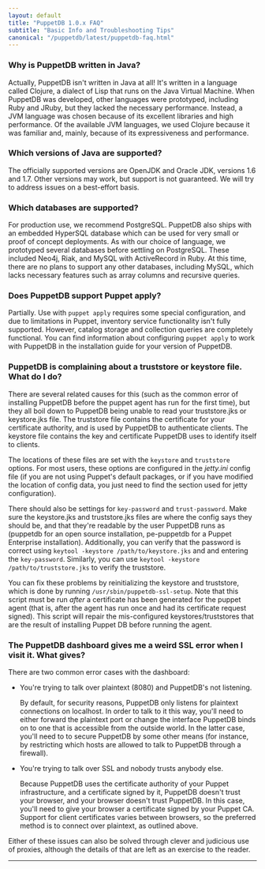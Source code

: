 ```yaml
---
layout: default
title: "PuppetDB 1.0.x FAQ"
subtitle: "Basic Info and Troubleshooting Tips"
canonical: "/puppetdb/latest/puppetdb-faq.html"
---
```



### Why is PuppetDB written in Java?

Actually, PuppetDB isn't written in Java at all! It's written in a language called Clojure, a dialect of Lisp that runs on the Java Virtual Machine. When PuppetDB was developed, other languages were prototyped, including Ruby and JRuby, but they lacked the necessary performance.  Instead, a JVM language was chosen because of its excellent libraries and high performance. Of the available JVM languages, we used Clojure because it was familiar and, mainly, because of its expressiveness and performance.

### Which versions of Java are supported?

The officially supported versions are OpenJDK and Oracle JDK, versions 1.6 and 1.7. Other versions may work, but support is not guaranteed. We will try to address issues on a best-effort basis.

### Which databases are supported?

For production use, we recommend PostgreSQL. PuppetDB also ships with an embedded HyperSQL database which can be used for very small or proof of concept deployments. As with our choice of language, we prototyped several
databases before settling on PostgreSQL. These included Neo4j, Riak, and MySQL with ActiveRecord in Ruby. At this time, there are no plans to support any other databases, including MySQL, which lacks necessary features such as array columns and recursive queries.

### Does PuppetDB support Puppet apply?

Partially. Use with `puppet apply` requires some special configuration, and due to limitations in Puppet, inventory service functionality isn't fully supported. However, catalog storage and collection queries are completely functional. You can find information about configuring `puppet apply` to work with PuppetDB in the installation guide for your version of PuppetDB.

### PuppetDB is complaining about a truststore or keystore file. What do I do?

There are several related causes for this (such as the common error of installing PuppetDB before the puppet agent has run for the first time), but they all boil down to PuppetDB being unable to read your truststore.jks or keystore.jks file. The truststore file contains the certificate for your certificate authority, and is used by PuppetDB to authenticate clients. The keystore file contains the key and certificate PuppetDB uses to identify itself to clients.

The locations of these files are set with the `keystore` and `truststore` options. For most users, these options are configured in the *jetty.ini* config file (if you are not using Puppet's default packages, or if you have modified the location of config data, you just need to find the section used for jetty configuration).

There should also be settings for `key-password` and `trust-password`. Make sure the keystore.jks and truststore.jks files are where the config says they should be, and that they're readable by the user PuppetDB runs as (puppetdb for an open source installation, pe-puppetdb for a Puppet Enterprise installation). Additionally, you can verify that the password is correct using `keytool -keystore /path/to/keystore.jks` and and entering the `key-password`. Similarly, you can use `keytool -keystore /path/to/truststore.jks` to verify the truststore.

You can fix these problems by reinitializing the keystore and truststore, which is done by running `/usr/sbin/puppetdb-ssl-setup`. Note that this script must be run *after* a certificate has been generated for the puppet agent (that is, after the agent has run once and had its certificate request signed).  This script will repair the mis-configured keystores/truststores that are the result of installing Puppet DB before running the agent.

### The PuppetDB dashboard gives me a weird SSL error when I visit it. What gives?

There are two common error cases with the dashboard:

* You're trying to talk over plaintext (8080) and PuppetDB's not listening.

    By default, for security reasons, PuppetDB only listens for plaintext connections on localhost. In order to talk to it this way, you'll need to either
forward the plaintext port or change the interface PuppetDB binds on to one that is accessible from the outside world. In the latter case, you'll need to to secure PuppetDB by some other means (for instance, by restricting which hosts are allowed to talk to PuppetDB through a firewall).

* You're trying to talk over SSL and nobody trusts anybody else.

    Because PuppetDB uses the certificate authority of your Puppet infrastructure, and a certificate signed by it, PuppetDB doesn't trust your
browser, and your browser doesn't trust PuppetDB. In this case, you'll need to give your browser a certificate signed by your Puppet CA. Support for client certificates varies between browsers, so the preferred method is to connect over plaintext, as outlined above.

Either of these issues can also be solved through clever and judicious use of proxies, although the details of that are left as an exercise to the reader.

* * *
